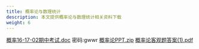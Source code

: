 ```yaml
---
title: 概率论与数理统计
description: 本文提供概率论与数理统计相关资料下载
weight: 6
---
```

[概率16-17-02期中考试.doc](https://wwqk.lanzouq.com/iqoRF18o54ud) 密码:gwwr
[概率论PPT.zip](https://wwqk.lanzouq.com/i6exu18o55fe)
[概率论客观题答案(1).pdf](https://wwqk.lanzouq.com/in1lq18o55gf)
